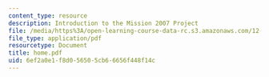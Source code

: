 ```yaml
---
content_type: resource
description: Introduction to the Mission 2007 Project
file: /media/https%3A/open-learning-course-data-rc.s3.amazonaws.com/12-000-solving-complex-problems-fall-2003/6ef2a0e1f8d056505cb66656f448f14c_home.pdf
file_type: application/pdf
resourcetype: Document
title: home.pdf
uid: 6ef2a0e1-f8d0-5650-5cb6-6656f448f14c
---
```

